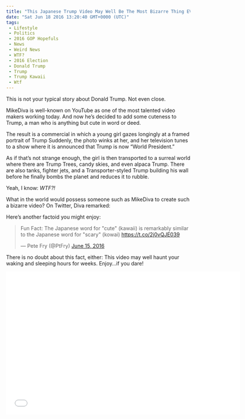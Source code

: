 ```yaml
---
title: "This Japanese Trump Video May Well Be The Most Bizarre Thing EVER!"
date: "Sat Jun 18 2016 13:20:40 GMT+0000 (UTC)"
tags: 
 - Lifestyle
 - Politics
 - 2016 GOP Hopefuls
 - News
 - Weird News
 - WTF?
 - 2016 Election
 - Donald Trump
 - Trump
 - Trump Kawaii
 - Wtf
---
```

<p><!--OffDef--></p><p><!--Ads1--></p><p>This is not your typical story about Donald Trump. Not even close.</p><p>MikeDiva is well-known on YouTube as one of the most talented video makers working today. And now he&#x2019;s decided to add some cuteness to Trump, a man who is anything but cute in word or deed.</p><p>The result is a commercial in which a young girl gazes longingly at&#xA0;a framed portrait of Trump Suddenly, the photo winks at her, and her television tunes to a show where it is announced that Trump is now &#x201C;World President.&#x201D;</p><p>As if that&#x2019;s not strange enough, the girl is then transported to a surreal world where there are&#xA0;Trump Trees, candy skies, and even&#xA0;alpaca Trump. There are also tanks, fighter jets, and a Transporter-styled Trump&#xA0;building his wall before he finally bombs the planet and reduces it to rubble.</p><p>Yeah, I know: <em>WTF?!</em></p><p>What in the world would possess someone such as MikeDiva to create such a bizarre video? On Twitter, Diva remarked:</p><p><script async src="//platform.twitter.com/widgets.js" charset="utf-8"></script></p><p>Here&#x2019;s another factoid you might enjoy:</p><blockquote class="twitter-tweet" data-width="500"><p lang="en" dir="ltr">Fun Fact: The Japanese word for &quot;cute&quot; (kawaii) is remarkably similar to the Japanese word for &quot;scary&quot; (kowai) <a href="https://t.co/2j0vQJE039" onclick="__gaTracker(&apos;send&apos;, &apos;event&apos;, &apos;outbound-article&apos;, &apos;https://t.co/2j0vQJE039&apos;, &apos;https://t.co/2j0vQJE039&apos;);">https://t.co/2j0vQJE039</a></p>
<p>&#x2014; Pete Fry (@PtFry) <a href="https://twitter.com/PtFry/status/743224563090087936" onclick="__gaTracker(&apos;send&apos;, &apos;event&apos;, &apos;outbound-article&apos;, &apos;https://twitter.com/PtFry/status/743224563090087936&apos;, &apos;June 15, 2016&apos;);">June 15, 2016</a></p></blockquote><p><script async src="//platform.twitter.com/widgets.js" charset="utf-8"></script></p><p>There is no doubt about this fact, either: This video may well haunt your waking and sleeping hours for weeks. Enjoy&#x2026;if you dare!</p><p><span class="embed-youtube" style="text-align:center; display: block;"><iframe class="youtube-player" type="text/html" width="640" height="390" src="//www.youtube.com/embed/ZbM6WbUw7Bs?version=3&amp;rel=1&amp;fs=1&amp;autohide=2&amp;showsearch=0&amp;showinfo=1&amp;iv_load_policy=1&amp;wmode=transparent" allowfullscreen="true" style="border:0;"></iframe></span></p>